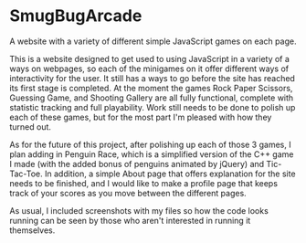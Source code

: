 # SmugBugArcade
A website with a variety of different simple JavaScript games on each page.

This is a website designed to get used to using JavaScript in a variety of a ways on webpages, so each of the minigames on it offer
different ways of interactivity for the user. It still has a ways to go before the site has reached its first stage is completed.
At the moment the games Rock Paper Scissors, Guessing Game, and Shooting Gallery are all fully functional, complete with statistic
tracking and full playability. Work still needs to be done to polish up each of these games, but for the most part I'm pleased with how
they turned out.

As for the future of this project, after polishing up each of those 3 games, I plan adding in Penguin Race, which is a simplified version
of the C++ game I made (with the added bonus of penguins animated by jQuery) and Tic-Tac-Toe. In addition, a simple About page that offers
explanation for the site needs to be finished, and I would like to make a profile page that keeps track of your scores as you move between
the different pages.

As usual, I included screenshots with my files so how the code looks running can be seen by those who aren't interested in running it
themselves. 
